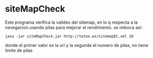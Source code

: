 siteMapCheck
============

Este programa verifica la valides del sitemap, en lo q respecta a la navegacion usando pilas para mejorar el rendimiento.
se imboca asi:
```
java -jar siteMapCheck.jar http://tatoo.ws/sitemapEC.xml 10
```
donde el primer valor es la url y la segunda el numero de pilas, no tiene limite de pilas
